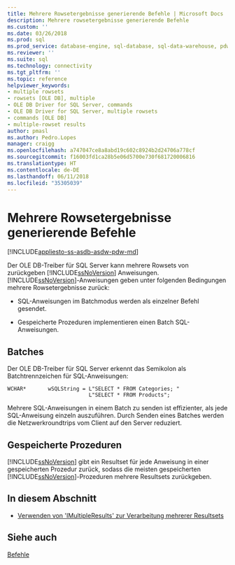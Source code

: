 ```yaml
---
title: Mehrere Rowsetergebnisse generierende Befehle | Microsoft Docs
description: Mehrere rowsetergebnisse generierende Befehle
ms.custom: ''
ms.date: 03/26/2018
ms.prod: sql
ms.prod_service: database-engine, sql-database, sql-data-warehouse, pdw
ms.reviewer: ''
ms.suite: sql
ms.technology: connectivity
ms.tgt_pltfrm: ''
ms.topic: reference
helpviewer_keywords:
- multiple rowsets
- rowsets [OLE DB], multiple
- OLE DB Driver for SQL Server, commands
- OLE DB Driver for SQL Server, multiple rowsets
- commands [OLE DB]
- multiple-rowset results
author: pmasl
ms.author: Pedro.Lopes
manager: craigg
ms.openlocfilehash: a747047ce8a8abd19c602c8924b2d24706a778cf
ms.sourcegitcommit: f16003fd1ca28b5e06d5700e730f681720006816
ms.translationtype: HT
ms.contentlocale: de-DE
ms.lasthandoff: 06/11/2018
ms.locfileid: "35305039"
---
```

# <a name="commands-generating-multiple-rowset-results"></a>Mehrere Rowsetergebnisse generierende Befehle
[!INCLUDE[appliesto-ss-asdb-asdw-pdw-md](../../../includes/appliesto-ss-asdb-asdw-pdw-md.md)]

  Der OLE DB-Treiber für SQL Server kann mehrere Rowsets von zurückgeben [!INCLUDE[ssNoVersion](../../../includes/ssnoversion-md.md)] Anweisungen. [!INCLUDE[ssNoVersion](../../../includes/ssnoversion-md.md)]-Anweisungen geben unter folgenden Bedingungen mehrere Rowsetergebnisse zurück:  
  
-   SQL-Anweisungen im Batchmodus werden als einzelner Befehl gesendet.  
  
-   Gespeicherte Prozeduren implementieren einen Batch SQL-Anweisungen.  
  
## <a name="batches"></a>Batches  
 Der OLE DB-Treiber für SQL Server erkennt das Semikolon als Batchtrennzeichen für SQL-Anweisungen:  
  
```  
WCHAR*       wSQLString = L"SELECT * FROM Categories; "  
                          L"SELECT * FROM Products";  
```  
  
 Mehrere SQL-Anweisungen in einem Batch zu senden ist effizienter, als jede SQL-Anweisung einzeln auszuführen. Durch Senden eines Batches werden die Netzwerkroundtrips vom Client auf den Server reduziert.  
  
## <a name="stored-procedures"></a>Gespeicherte Prozeduren  
 [!INCLUDE[ssNoVersion](../../../includes/ssnoversion-md.md)] gibt ein Resultset für jede Anweisung in einer gespeicherten Prozedur zurück, sodass die meisten gespeicherten [!INCLUDE[ssNoVersion](../../../includes/ssnoversion-md.md)]-Prozeduren mehrere Resultsets zurückgeben.  
  
## <a name="in-this-section"></a>In diesem Abschnitt  
  
-   [Verwenden von 'IMultipleResults' zur Verarbeitung mehrerer Resultsets](../../oledb/ole-db-commands/using-imultipleresults-to-process-multiple-result-sets.md)  
  
## <a name="see-also"></a>Siehe auch  
 [Befehle](../../oledb/ole-db-commands/commands.md)  
  
  
